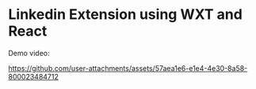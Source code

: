 # Linkedin Extension using WXT and React

Demo video: 

https://github.com/user-attachments/assets/57aea1e6-e1e4-4e30-8a58-800023484712

